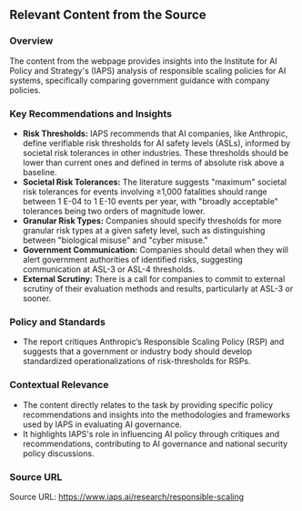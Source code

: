 ## Relevant Content from the Source

### Overview
The content from the webpage provides insights into the Institute for AI Policy and Strategy's (IAPS) analysis of responsible scaling policies for AI systems, specifically comparing government guidance with company policies.

### Key Recommendations and Insights
- **Risk Thresholds:** IAPS recommends that AI companies, like Anthropic, define verifiable risk thresholds for AI safety levels (ASLs), informed by societal risk tolerances in other industries. These thresholds should be lower than current ones and defined in terms of absolute risk above a baseline.
- **Societal Risk Tolerances:** The literature suggests "maximum" societal risk tolerances for events involving ≥1,000 fatalities should range between 1 E-04 to 1 E-10 events per year, with "broadly acceptable" tolerances being two orders of magnitude lower.
- **Granular Risk Types:** Companies should specify thresholds for more granular risk types at a given safety level, such as distinguishing between "biological misuse" and "cyber misuse."
- **Government Communication:** Companies should detail when they will alert government authorities of identified risks, suggesting communication at ASL-3 or ASL-4 thresholds.
- **External Scrutiny:** There is a call for companies to commit to external scrutiny of their evaluation methods and results, particularly at ASL-3 or sooner.

### Policy and Standards
- The report critiques Anthropic’s Responsible Scaling Policy (RSP) and suggests that a government or industry body should develop standardized operationalizations of risk-thresholds for RSPs.

### Contextual Relevance
- The content directly relates to the task by providing specific policy recommendations and insights into the methodologies and frameworks used by IAPS in evaluating AI governance.
- It highlights IAPS's role in influencing AI policy through critiques and recommendations, contributing to AI governance and national security policy discussions.

### Source URL
Source URL: https://www.iaps.ai/research/responsible-scaling